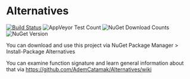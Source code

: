 # Alternatives

[![Build Status](https://ci.appveyor.com/api/projects/status/y99y6qr5n9uoy6wx/branch/master?svg=true)](https://ci.appveyor.com/project/ademcatamak/alternatives-gbx0h/branch/master)
![AppVeyor Test Count](https://img.shields.io/appveyor/tests/ademcatamak/alternatives-gbx0h.svg)
![NuGet Download Counts](https://img.shields.io/nuget/dt/alternatives.svg)
![NuGet Version](https://img.shields.io/nuget/v/alternatives.svg)

You can download and use this project via NuGet Package Manager > Install-Package Alternatives

You can examine function signature and learn general information about that via https://github.com/AdemCatamak/Alternatives/wiki
